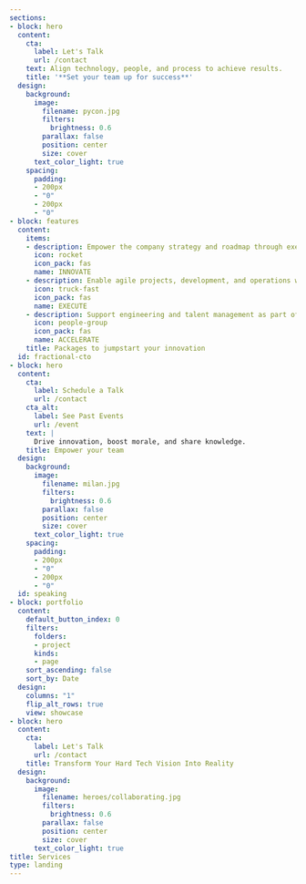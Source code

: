 ```yaml
---
sections:
- block: hero
  content:
    cta:
      label: Let's Talk
      url: /contact
    text: Align technology, people, and process to achieve results.
    title: '**Set your team up for success**'
  design:
    background:
      image:
        filename: pycon.jpg
        filters:
          brightness: 0.6
        parallax: false
        position: center
        size: cover
      text_color_light: true
    spacing:
      padding:
      - 200px
      - "0"
      - 200px
      - "0"
- block: features
  content:
    items:
    - description: Empower the company strategy and roadmap through executive advising
      icon: rocket
      icon_pack: fas
      name: INNOVATE
    - description: Enable agile projects, development, and operations with team leadership
      icon: truck-fast
      icon_pack: fas
      name: EXECUTE
    - description: Support engineering and talent management as part of your team
      icon: people-group
      icon_pack: fas
      name: ACCELERATE
    title: Packages to jumpstart your innovation
  id: fractional-cto
- block: hero
  content:
    cta:
      label: Schedule a Talk
      url: /contact
    cta_alt:
      label: See Past Events
      url: /event
    text: |
      Drive innovation, boost morale, and share knowledge.
    title: Empower your team
  design:
    background:
      image:
        filename: milan.jpg
        filters:
          brightness: 0.6
        parallax: false
        position: center
        size: cover
      text_color_light: true
    spacing:
      padding:
      - 200px
      - "0"
      - 200px
      - "0"
  id: speaking
- block: portfolio
  content:
    default_button_index: 0
    filters:
      folders:
      - project
      kinds:
      - page
    sort_ascending: false
    sort_by: Date
  design:
    columns: "1"
    flip_alt_rows: true
    view: showcase
- block: hero
  content:
    cta:
      label: Let's Talk
      url: /contact
    title: Transform Your Hard Tech Vision Into Reality
  design:
    background:
      image:
        filename: heroes/collaborating.jpg
        filters:
          brightness: 0.6
        parallax: false
        position: center
        size: cover
      text_color_light: true
title: Services
type: landing
---
```

